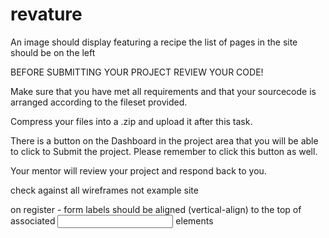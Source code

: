 # revature

An image should display featuring a recipe
the list of pages in the site should be on the left

BEFORE SUBMITTING YOUR PROJECT REVIEW YOUR CODE!

Make sure that you have met all requirements and that your sourcecode is arranged according to the fileset provided.

Compress your files into a .zip and upload it after this task.

There is a button on the Dashboard in the project area that you will be able to click to Submit the project. Please
remember to click this button as well.

Your mentor will review your project and respond back to you.

check against all wireframes not example site

on register - form labels should be aligned (vertical-align) to the top of associated <input> elements

